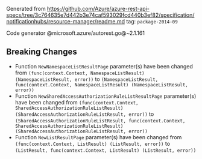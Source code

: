 Generated from https://github.com/Azure/azure-rest-api-specs/tree/3c764635e7d442b3e74caf593029fcd440b3ef82/specification/notificationhubs/resource-manager/readme.md tag: `package-2014-09`

Code generator @microsoft.azure/autorest.go@~2.1.161

## Breaking Changes

- Function `NewNamespaceListResultPage` parameter(s) have been changed from `(func(context.Context, NamespaceListResult) (NamespaceListResult, error))` to `(NamespaceListResult, func(context.Context, NamespaceListResult) (NamespaceListResult, error))`
- Function `NewSharedAccessAuthorizationRuleListResultPage` parameter(s) have been changed from `(func(context.Context, SharedAccessAuthorizationRuleListResult) (SharedAccessAuthorizationRuleListResult, error))` to `(SharedAccessAuthorizationRuleListResult, func(context.Context, SharedAccessAuthorizationRuleListResult) (SharedAccessAuthorizationRuleListResult, error))`
- Function `NewListResultPage` parameter(s) have been changed from `(func(context.Context, ListResult) (ListResult, error))` to `(ListResult, func(context.Context, ListResult) (ListResult, error))`

